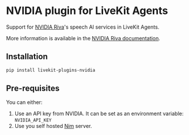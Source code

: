 # NVIDIA plugin for LiveKit Agents

Support for [NVIDIA Riva](https://developer.nvidia.com/riva)'s speech AI services in LiveKit Agents.

More information is available in the [NVIDIA Riva documentation](https://developer.nvidia.com/riva).

## Installation

```bash
pip install livekit-plugins-nvidia
```

## Pre-requisites

You can either:

1. Use an API key from NVIDIA. It can be set as an environment variable: `NVIDIA_API_KEY`
2. Use you self hosted [Nim](https://developer.nvidia.com/nim) server.
